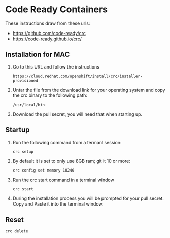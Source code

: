 # Code Ready Containers
These instructions draw from these urls:
- https://github.com/code-ready/crc
- https://code-ready.github.io/crc/

## Installation for MAC
1. Go to this URL and follow the instructions
   ```
   https://cloud.redhat.com/openshift/install/crc/installer-provisioned
   ```

2. Untar the file from the download link for your operating system and copy the crc binary to the following path:
    ```
    /usr/local/bin
    ```
3. Download the pull secret, you will need that when starting up.

## Startup
1. Run the following command from a termanl session:
    ```
    crc setup
    ```
2. By default it is set to only use 8GB ram; git it 10 or more:
    ```
    crc config set memory 10240
    ```
3. Run the crc start command in a terminal window
    ```
    crc start
    ```
4. During the installation process you will be prompted for your pull secret.  Copy and Paste it into the terminal window.

## Reset
```
crc delete
```
